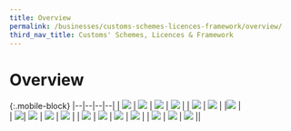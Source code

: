 ```yaml
---
title: Overview
permalink: /businesses/customs-schemes-licences-framework/overview/
third_nav_title: Customs' Schemes, Licences & Framework
---
```

# Overview

{:.mobile-block}
|--|--|--|--|
| [![](/images/schemes-licences/SLF1.jpg)](/businesses/customs-schemes-licences-framework/trade-first) | [![](/images/schemes-licences/SLF2.jpg)](/businesses/customs-schemes-licences-framework/air-store-bond-scheme) | [![](/images/schemes-licences/SLF3.jpg)](/businesses/customs-schemes-licences-framework/apex-licence) | [![](/images/schemes-licences/SLF4.jpg)](/businesses/customs-schemes-licences-framework/bonded-truck-scheme) |
| [![](/images/schemes-licences/SLF5.jpg)](/businesses/customs-schemes-licences-framework/cargo-agents-import-authorisation-caia-scheme)  | [![](/images/schemes-licences/SLF6.jpg)](/businesses/customs-schemes-licences-framework/CWC-licence)  | |[![](/images/schemes-licences/SLF8.jpg)](/businesses/customs-schemes-licences-framework/consolidated-declaration)  |  
| [![](/images/schemes-licences/SLF9.jpg)](/businesses/customs-schemes-licences-framework/container-freight-warehouse)| [![](/images/schemes-licences/SLF10.jpg)](/businesses/customs-schemes-licences-framework/duty-free-shop-scheme) | [![](/images/schemes-licences/SLF11.jpg)](/businesses/customs-schemes-licences-framework/excise-factory-scheme)   | [![](/images/schemes-licences/SLF12.jpg)](/businesses/customs-schemes-licences-framework/industrial-exemption-factory-scheme) | 
| [![](/images/schemes-licences/SLF13.jpg)](/businesses/customs-schemes-licences-framework/kimberley-process-certification-scheme)  | [![](/images/schemes-licences/SLF14.jpg)](/businesses/customs-schemes-licences-framework/licensed-warehouse-scheme)  | [![](/images/schemes-licences/SLF15.jpg)](/businesses/customs-schemes-licences-framework/petroleum-licences)  | [![](/images/schemes-licences/SLF16.jpg)](/businesses/customs-schemes-licences-framework/secure-trade-partnership-stp)  | 
| [![](/images/schemes-licences/SLF17.jpg)](/businesses/customs-schemes-licences-framework/strategic-trade-scheme)  | [![](/images/schemes-licences/SLF18.jpg)](/businesses/customs-schemes-licences-framework/zero-gst-warehouse-scheme) | [![](/images/schemes-licences/SLF19.jpg)](/businesses/customes-schemes-licences-framework/iras-scheme)  ||
